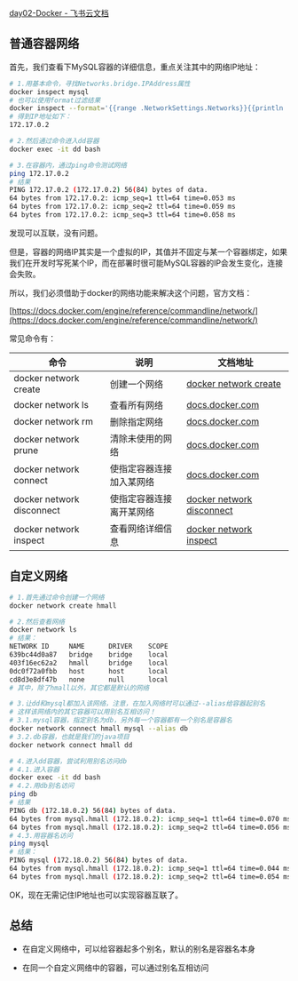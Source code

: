 [‍​⁠​⁠‬﻿​⁠⁠‍‍​​​⁠﻿​​​​​​‌‌‍‍﻿​⁠‍​​‍​‬​‍​​‌​﻿⁠​​​​⁠‍day02-Docker - 飞书云文档](https://b11et3un53m.feishu.cn/wiki/MWQIw4Zvhil0I5ktPHwcoqZdnec)
## 普通容器网络
首先，我们查看下MySQL容器的详细信息，重点关注其中的网络IP地址：

```Bash
# 1.用基本命令，寻找Networks.bridge.IPAddress属性
docker inspect mysql
# 也可以使用format过滤结果
docker inspect --format='{{range .NetworkSettings.Networks}}{{println .IPAddress}}{{end}}' mysql
# 得到IP地址如下：
172.17.0.2

# 2.然后通过命令进入dd容器
docker exec -it dd bash

# 3.在容器内，通过ping命令测试网络
ping 172.17.0.2
# 结果
PING 172.17.0.2 (172.17.0.2) 56(84) bytes of data.
64 bytes from 172.17.0.2: icmp_seq=1 ttl=64 time=0.053 ms
64 bytes from 172.17.0.2: icmp_seq=2 ttl=64 time=0.059 ms
64 bytes from 172.17.0.2: icmp_seq=3 ttl=64 time=0.058 ms
```

发现可以互联，没有问题。


但是，容器的网络IP其实是一个虚拟的IP，其值并不固定与某一个容器绑定，如果我们在开发时写死某个IP，而在部署时很可能MySQL容器的IP会发生变化，连接会失败。

所以，我们必须借助于docker的网络功能来解决这个问题，官方文档：

[https://docs.docker.com/engine/reference/commandline/network/](https://docs.docker.com/engine/reference/commandline/network/)

常见命令有：

|**命令**|**说明**|**文档地址**|
|---|---|---|
|docker network create|创建一个网络|[docker network create](https://docs.docker.com/engine/reference/commandline/network_create/)|
|docker network ls|查看所有网络|[docs.docker.com](https://docs.docker.com/engine/reference/commandline/network_ls/)|
|docker network rm|删除指定网络|[docs.docker.com](https://docs.docker.com/engine/reference/commandline/network_rm/)|
|docker network prune|清除未使用的网络|[docs.docker.com](https://docs.docker.com/engine/reference/commandline/network_prune/)|
|docker network connect|使指定容器连接加入某网络|[docs.docker.com](https://docs.docker.com/engine/reference/commandline/network_connect/)|
|docker network disconnect|使指定容器连接离开某网络|[docker network disconnect](https://docs.docker.com/engine/reference/commandline/network_disconnect/)|
|docker network inspect|查看网络详细信息|[docker network inspect](https://docs.docker.com/engine/reference/commandline/network_inspect/)|
## 自定义网络

```Bash
# 1.首先通过命令创建一个网络
docker network create hmall

# 2.然后查看网络
docker network ls
# 结果：
NETWORK ID     NAME      DRIVER    SCOPE
639bc44d0a87   bridge    bridge    local
403f16ec62a2   hmall     bridge    local
0dc0f72a0fbb   host      host      local
cd8d3e8df47b   none      null      local
# 其中，除了hmall以外，其它都是默认的网络

# 3.让dd和mysql都加入该网络，注意，在加入网络时可以通过--alias给容器起别名
# 这样该网络内的其它容器可以用别名互相访问！
# 3.1.mysql容器，指定别名为db，另外每一个容器都有一个别名是容器名
docker network connect hmall mysql --alias db
# 3.2.db容器，也就是我们的java项目
docker network connect hmall dd

# 4.进入dd容器，尝试利用别名访问db
# 4.1.进入容器
docker exec -it dd bash
# 4.2.用db别名访问
ping db
# 结果
PING db (172.18.0.2) 56(84) bytes of data.
64 bytes from mysql.hmall (172.18.0.2): icmp_seq=1 ttl=64 time=0.070 ms
64 bytes from mysql.hmall (172.18.0.2): icmp_seq=2 ttl=64 time=0.056 ms
# 4.3.用容器名访问
ping mysql
# 结果：
PING mysql (172.18.0.2) 56(84) bytes of data.
64 bytes from mysql.hmall (172.18.0.2): icmp_seq=1 ttl=64 time=0.044 ms
64 bytes from mysql.hmall (172.18.0.2): icmp_seq=2 ttl=64 time=0.054 ms
```
OK，现在无需记住IP地址也可以实现容器互联了。

## 总结

- 在自定义网络中，可以给容器起多个别名，默认的别名是容器名本身
    
- 在同一个自定义网络中的容器，可以通过别名互相访问